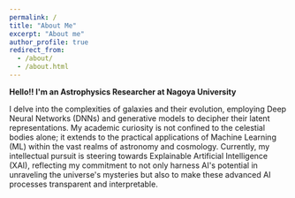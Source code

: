 ```yaml
---
permalink: /
title: "About Me"
excerpt: "About me"
author_profile: true
redirect_from: 
  - /about/
  - /about.html
---
```


**Hello!! I'm an Astrophysics Researcher at Nagoya University**

 I delve into the complexities of galaxies and their evolution, employing Deep Neural Networks (DNNs) and generative models to decipher their latent representations. My academic curiosity is not confined to the celestial bodies alone; it extends to the practical applications of Machine Learning (ML) within the vast realms of astronomy and cosmology. Currently, my intellectual pursuit is steering towards Explainable Artificial Intelligence (XAI), reflecting my commitment to not only harness AI's potential in unraveling the universe's mysteries but also to make these advanced AI processes transparent and interpretable.
